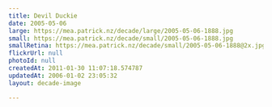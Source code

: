 ```yaml
---
title: Devil Duckie
date: 2005-05-06
large: https://mea.patrick.nz/decade/large/2005-05-06-1888.jpg
small: https://mea.patrick.nz/decade/small/2005-05-06-1888.jpg
smallRetina: https://mea.patrick.nz/decade/small/2005-05-06-1888@2x.jpg
flickrUrl: null
photoId: null
createdAt: 2011-01-30 11:07:18.574787
updatedAt: 2006-01-02 23:05:32
layout: decade-image

---
```


